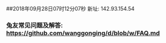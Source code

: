 ##2018年09月28日07时12分07秒 新址: 142.93.154.54
### 兔友常见问题及解答: https://github.com/wanggonging/d/blob/w/FAQ.md
